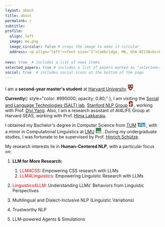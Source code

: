 ```yaml
---
layout: about
title: about
permalink: /
subtitle:
profile:
  align: left
  image: me.png
  image_circular: false # crops the image to make it circular
  address: <p align="left"><font size="2">Cambridge, MA, USA 02138<br>Graduate School of Arts and Sciences, Harvard University</font></p>

news: true  # includes a list of news items
selected_papers: true # includes a list of papers marked as "selected={true}"
social: true  # includes social icons at the bottom of the page
--- 
```

I am a **second-year master's student** at [Harvard University](https://www.harvard.edu/) <img src="assets/img/h.png" alt="h" height="20px">.
<!-- , concurrently cross-registered at MIT <img src="assets/img/MIT.png" alt="mit" height="13px"> . -->

**Currently**{: style="color: #990000; opacity: 0.80;" }, I am visiting the [Social and Language Technologies (SALT) lab](https://cs.stanford.edu/~diyiy/group.html), 
	[Stanford NLP Group](https://nlp.stanford.edu/) <img src="assets/img/Stanford.png" alt="s" height="19px"> , working with Prof.
	[Diyi Yang](https://cs.stanford.edu/~diyiy/index.html).
Also, I am a research assistant of 
	AI4LIFE Group at 
	Harvard SEAS, working with Prof. 
	[Hima Lakkaraju](https://himalakkaraju.github.io/). 
	
I obtained my Bachelor's degree in Computer Science from 
	[TUM](https://www.tum.de/en/) <img src="assets/img/TUM.png" alt="tum" height="13px"> , with a minor in Computational Linguistics at 
	[LMU](https://www.lmu.de/en/) <img src="assets/img/LMU.jpeg" alt="lmu" height="18px"> . During my undergraduate studies, I was fortunate to be supervised by Prof. 
	[Hinrich Schütze](https://scholar.google.com/citations?user=qIL9dWUAAAAJ&hl=en).
 <!-- 	at the 
	Center for Information and Language Processing, LMU.-->
<!-- 	[Center for Information and Language Processing](https://schuetze.cis.lmu.de/), LMU. -->

<!-- My research interests lie in **Human-Centered NLP**, with a particular focus on: i) `empowering linguistic and CSS research with LLMs`; ii) `multilingual and linguistic variations`; iii) `trustworthy NLP` and iv) `LLM agents and simulations`. -->
<!-- iii) `understanding LM's behaviors from linguistic lens` and iv) `empowering linguistic and CSS research with LLMs`. -->

My research interests lie in **Human-Centered NLP**, with a particular focus on:

1. **LLM for More Research:**
   1. <span style="color:red">LLM4CSS</span>: Empowering CSS research with LLMs
   2. <span style="color:red">LLM4Linguistics</span>: Empowering Linguistic Research with LLMs

2. <span style="color:red">Linguistics4LLM</span>: Understanding LLMs’ Behaviors from Linguistic Perspectives

3. Multilingual and Dialect-Inclusive NLP (Linguistic Variations)
   
4. Trustworthy NLP

5. LLM-powered Agents & Simulations
